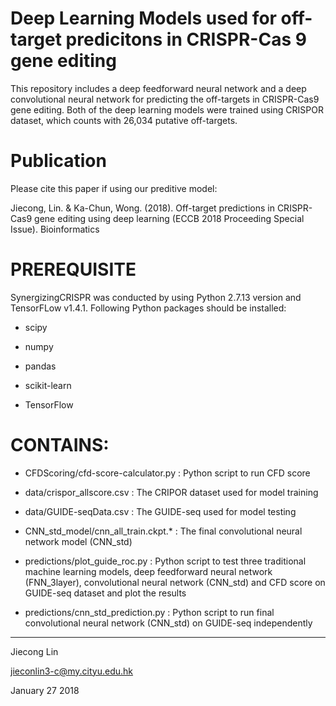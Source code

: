 # Deep Learning Models used for off-target predicitons in CRISPR-Cas 9 gene editing
This repository includes a deep feedforward neural network and a deep convolutional neural network for predicting the off-targets in CRISPR-Cas9 gene editing. Both of the deep learning models were trained using CRISPOR dataset, which counts with 26,034 putative off-targets.

# Publication
Please cite this paper if using our preditive model:

Jiecong, Lin. & Ka-Chun, Wong. (2018). Off-target predictions in CRISPR-Cas9 gene editing using deep learning (ECCB 2018 Proceeding Special Issue). Bioinformatics

# PREREQUISITE
SynergizingCRISPR was conducted by using Python 2.7.13 version and TensorFLow v1.4.1. 
Following Python packages should be installed:
<ul>
<li><p>scipy</p></li>
<li><p>numpy</p></li>
<li><p>pandas</p></li>
<li><p>scikit-learn</p></li>
<li><p>TensorFlow</p></li>
</ul>


# CONTAINS:
<ul>
<li><p>CFDScoring/cfd-score-calculator.py : Python script to run CFD score </p></li>
<li><p>data/crispor_allscore.csv : The CRIPOR dataset used for model training</p></li>
<li><p>data/GUIDE-seqData.csv : The GUIDE-seq used for model testing</p></li>
<li><p>CNN_std_model/cnn_all_train.ckpt.* : The final convolutional neural network model (CNN_std)</p></li>
<li><p>predictions/plot_guide_roc.py : Python script to test three traditional machine learning models, deep feedforward neural network (FNN_3layer), convolutional neural network (CNN_std) and CFD score on GUIDE-seq dataset and plot the results
<li><p>predictions/cnn_std_prediction.py : Python script to run final convolutional neural network (CNN_std) on GUIDE-seq independently
</p></li>
</ul>

---------------------------------------
Jiecong Lin

jieconlin3-c@my.cityu.edu.hk

January 27 2018
